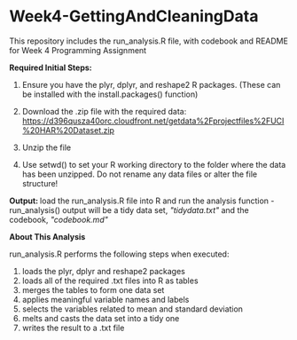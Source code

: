 # Week4-GettingAndCleaningData
This repository includes the run_analysis.R file, with codebook and README for Week 4 Programming Assignment

<b> Required Initial Steps: </b>

1. Ensure you have the plyr, dplyr, and reshape2 R packages. (These can be installed with the install.packages() function) 

2. Download the .zip file with the required data: https://d396qusza40orc.cloudfront.net/getdata%2Fprojectfiles%2FUCI%20HAR%20Dataset.zip

2. Unzip the file

3. Use setwd() to set your R working directory to the folder where the data has been unzipped. Do not rename any data files or alter the file structure!


<b> Output: </b> load the run_analysis.R file into R and run the analysis function - run_analysis() 
        output will be a tidy data set, <i>"tidydata.txt"</i> and the codebook, <i>"codebook.md" </i>


<b> About This Analysis </b> 

run_analysis.R performs the following steps when executed:

1. loads the plyr, dplyr and reshape2 packages
2. loads all of the required .txt files into R as tables
3. merges the tables to form one data set
4. applies meaningful variable names and labels
5. selects the variables related to mean and standard deviation
6. melts and casts the data set into a tidy one
7. writes the result to a .txt file
        


